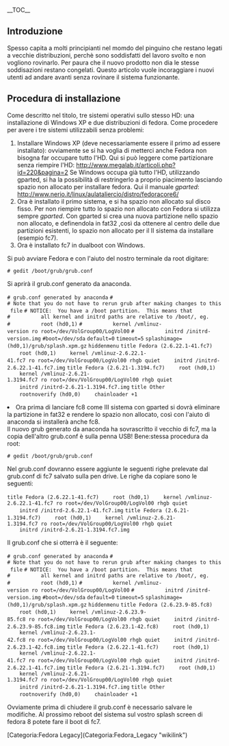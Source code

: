 \_\_TOC\_\_

Introduzione
------------

Spesso capita a molti principianti nel momdo del pinguino che restano legati a vecchie distribuzioni, perchè sono soddisfatti del lavoro svolto e non vogliono rovinarlo. Per paura che il nuovo prodotto non dia le stesse soddisazioni restano congelati.
Questo articolo vuole incoraggiare i nuovi utenti ad andare avanti senza rovinare il sistema funzionante.

Procedura di installazione
--------------------------

Come descritto nel titolo, tre sistemi operativi sullo stesso HD: una installazione di Windows XP e due distribuzioni di fedora.
Come procedere per avere i tre sistemi utilizzabili senza problemi:

1.  Installare Windows XP (deve necessariamente essere il primo ad essere installato): ovviamente se si ha voglia di metterci anche Fedora non bisogna far occupare tutto l'HD. Qui si può leggere come partizionare senza riempire l'HD:
    <http://www.megalab.it/articoli.php?id=220&pagina=2>
    Se Windows occupa già tutto l'HD, utilizzando gparted, si ha la possibilità di restringerlo a proprio piacimento lasciando spazio non allocato per installare fedora. Qui il manuale *gparted*: <http://www.nerio.it/linux/aulataliercio/distro/fedoracore6/>
2.  Ora è installato il primo sistema, e si ha spazio non allocato sul disco fisso. Per non riempire tutto lo spazio non allocato con Fedora si utilizza sempre *gparted*. Con gparted si crea una nuova partizione nello spazio non allocato, e definendola in fat32 ,così da ottenere al centro delle due partizioni esistenti, lo spazio non allocato per il II sistema da installare (esempio fc7).
3.  Ora è installato fc7 in dualboot con Windows.

Si può avviare Fedora e con l'aiuto del nostro terminale da root digitare:

`# gedit /boot/grub/grub.conf`

Si aprirà il grub.conf generato da anaconda.

`# grub.conf generated by anaconda`
`#`
`# Note that you do not have to rerun grub after making changes to this file`
`# NOTICE:  You have a /boot partition.  This means that`
`#          all kernel and initrd paths are relative to /boot/, eg.`
`#          root (hd0,1)`
`#          kernel /vmlinuz-version ro root=/dev/VolGroup00/LogVol00`
`#          initrd /initrd-version.img`
`#boot=/dev/sda`
`default=0`
`timeout=5`
`splashimage=(hd0,1)/grub/splash.xpm.gz`
`hiddenmenu`
`title Fedora (2.6.22.1-41.fc7)`
`    root (hd0,1)`
`    kernel /vmlinuz-2.6.22.1-41.fc7 ro root=/dev/VolGroup00/LogVol00 rhgb quiet`
`    initrd /initrd-2.6.22.1-41.fc7.img`
`title Fedora (2.6.21-1.3194.fc7)`
`    root (hd0,1)`
`    kernel /vmlinuz-2.6.21-1.3194.fc7 ro root=/dev/VolGroup00/LogVol00 rhgb quiet`
`    initrd /initrd-2.6.21-1.3194.fc7.img`
`title Other`
`    rootnoverify (hd0,0)`
`    chainloader +1`

<li>
Ora prima di lanciare fc8 come III sistema con gparted si dovrà eliminare la partizione in fat32 e rendere lo spazio non allocato, così con l'aiuto di anaconda si installerà anche fc8.

</li>
Il nuovo grub generato da anaconda ha sovrascritto il vecchio di fc7, ma la copia dell'altro grub.conf è sulla penna USB! Bene:stessa procedura da root:

`# gedit /boot/grub/grub.conf`

Nel grub.conf dovranno essere aggiunte le seguenti righe prelevate dal grub.conf di fc7 salvato sulla pen drive. Le righe da copiare sono le seguenti:

`title Fedora (2.6.22.1-41.fc7)`
`    root (hd0,1)`
`    kernel /vmlinuz-2.6.22.1-41.fc7 ro root=/dev/VolGroup00/LogVol00 rhgb quiet`
`    initrd /initrd-2.6.22.1-41.fc7.img`
`title Fedora (2.6.21-1.3194.fc7)`
`    root (hd0,1)`
`    kernel /vmlinuz-2.6.21-1.3194.fc7 ro root=/dev/VolGroup00/LogVol00 rhgb quiet`
`    initrd /initrd-2.6.21-1.3194.fc7.img`

Il grub.conf che si otterrà è il seguente:

`# grub.conf generated by anaconda`
`#`
`# Note that you do not have to rerun grub after making changes to this file`
`# NOTICE:  You have a /boot partition.  This means that`
`#          all kernel and initrd paths are relative to /boot/, eg.`
`#          root (hd0,1)`
`#          kernel /vmlinuz-version ro root=/dev/VolGroup00/LogVol00`
`#          initrd /initrd-version.img`
`#boot=/dev/sda`
`default=0`
`timeout=5`
`splashimage=(hd0,1)/grub/splash.xpm.gz`
`hiddenmenu`
`title Fedora (2.6.23.9-85.fc8)`
`    root (hd0,1)`
`    kernel /vmlinuz-2.6.23.9-85.fc8 ro root=/dev/VolGroup00/LogVol00 rhgb quiet`
`    initrd /initrd-2.6.23.9-85.fc8.img`
`title Fedora (2.6.23.1-42.fc8)`
`    root (hd0,1)`
`    kernel /vmlinuz-2.6.23.1-42.fc8 ro root=/dev/VolGroup00/LogVol00 rhgb quiet`
`    initrd /initrd-2.6.23.1-42.fc8.img`
`title Fedora (2.6.22.1-41.fc7)`
`    root (hd0,1)`
`    kernel /vmlinuz-2.6.22.1-41.fc7 ro root=/dev/VolGroup00/LogVol00 rhgb quiet`
`    initrd /initrd-2.6.22.1-41.fc7.img`
`title Fedora (2.6.21-1.3194.fc7)`
`    root (hd0,1)`
`    kernel /vmlinuz-2.6.21-1.3194.fc7 ro root=/dev/VolGroup00/LogVol00 rhgb quiet`
`    initrd /initrd-2.6.21-1.3194.fc7.img`
`title Other`
`    rootnoverify (hd0,0)`
`    chainloader +1 `

Ovviamente prima di chiudere il grub.conf è necessario salvare le modifiche. Al prossimo reboot del sistema sul vostro splash screen di fedora 8 potete fare il boot di fc7.

</ol>
<Categoria:Installazione> [Categoria:Fedora Legacy](Categoria:Fedora_Legacy "wikilink")
